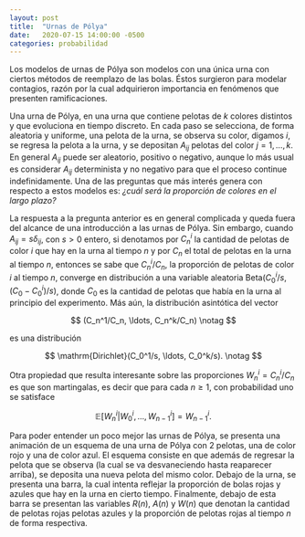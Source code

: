 ```yaml
---
layout: post
title:  "Urnas de Pólya"
date:   2020-07-15 14:00:00 -0500
categories: probabilidad
---
```


Los modelos de urnas de Pólya son modelos con una única urna con ciertos métodos de reemplazo de las bolas. Éstos surgieron para modelar contagios, razón por la cual adquirieron importancia en fenómenos que presenten ramificaciones.

Una urna de Pólya, en una urna que contiene pelotas de $k$ colores distintos y que evoluciona en tiempo discreto. En cada paso se selecciona, de forma aleatoria y uniforme, una pelota de la urna, se observa su color, digamos $i$, se regresa la pelota a la urna, y se depositan $A_{ij}$ pelotas del color $j = 1, \ldots, k$. En general $A_{ij}$ puede ser aleatorio, positivo o negativo, aunque lo más usual es considerar $A_{ij}$ determinista y no negativo para que el proceso continue indefinidamente. Una de las preguntas que más interés genera con respecto a estos modelos es: _¿cuál será la proporción de colores en el largo plazo?_

La respuesta a la pregunta anterior es en general complicada y queda fuera del alcance de una introducción a las urnas de Pólya. Sin embargo, cuando $A_{ij} = s \delta_{ij}$, con $s > 0$ entero, si denotamos por $C_n^i$ la cantidad de pelotas de color $i$ que hay en la urna al tiempo $n$ y por $C_n$ el total de pelotas en la urna al tiempo $n$, entonces se sabe que $C_n^i/C_n$, la proporción de pelotas de color $i$ al tiempo $n$, converge en distribución a una variable aleatoria $\mathrm{Beta}( C_0^i/s, (C_0 - C_0^i) /s )$, donde $C_0$ es la cantidad de pelotas que había en la urna al principio del experimento. Más aún, la distribución asintótica del vector

$$
(C_n^1/C_n, \ldots, C_n^k/C_n) \notag
$$

es una distribución

$$
\mathrm{Dirichlet}(C_0^1/s, \ldots, C_0^k/s). \notag
$$

Otra propiedad que resulta interesante sobre las proporciones $W_n^i = C_n^i/C_n$ es que son martingalas, es decir que para cada $n \geq 1$, con probabilidad uno se satisface

$$
\mathbb{E} [W_n^i | W_0^i, \ldots, W_{n-1}^i] = W_{n-1}^i.
$$

Para poder entender un poco mejor las urnas de Pólya, se presenta una animación de un esquema de una urna de Pólya con 2 pelotas, una de color rojo y una de color azul. El esquema consiste en que además de regresar la pelota que se observa (la cual se va desvaneciendo hasta reaparecer arriba), se deposita una nueva pelota del mismo color. Debajo de la urna, se presenta una barra, la cual intenta reflejar la proporción de bolas rojas y azules que hay en la urna en cierto tiempo. Finalmente, debajo de esta barra se presentan las variables $R(n)$, $A(n)$ y $W(n)$ que denotan la cantidad de pelotas rojas pelotas azules y la proporción de pelotas rojas al tiempo $n$ de forma respectiva.

<canvas data-src="/sketches/polya/polya.pde"></canvas>
